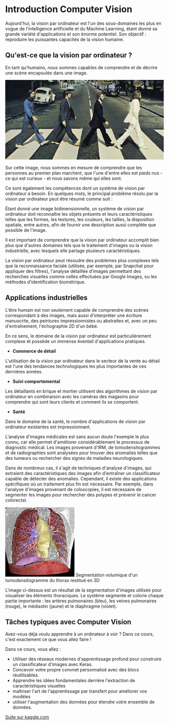 # Introduction Computer Vision

Aujourd'hui, la vision par ordinateur est l'un des sous-domaines les plus en vogue de l'intelligence artificielle et du Machine Learning, étant donné sa grande variété d'applications et son énorme potentiel. Son objectif : reproduire les puissantes capacités de la vision humaine.

## Qu'est-ce que la vision par ordinateur ?

En tant qu'humains, nous sommes capables de comprendre et de décrire une scène encapsulée dans une image. 

![Image](https://raw.githubusercontent.com/dariusbd/projetnn101/main/images/computerv1.jpg)

Sur cette image, nous sommes en mesure de comprendre que les personnes au premier plan marchent, que l'une d'entre elles est pieds nus - ce qui est curieux - et nous savons même qui elles sont.

Ce sont également les compétences dont un système de vision par ordinateur a besoin. En quelques mots, le principal problème résolu par la vision par ordinateur peut être résumé comme suit :

Étant donné une image bidimensionnelle, un système de vision par ordinateur doit reconnaître les objets présents et leurs caractéristiques telles que les formes, les textures, les couleurs, les tailles, la disposition spatiale, entre autres, afin de fournir une description aussi complète que possible de l'image.

Il est important de comprendre que la vision par ordinateur accomplit bien plus que d'autres domaines tels que le traitement d'images ou la vision industrielle, avec lesquels elle partage plusieurs caractéristiques.

La vision par ordinateur peut résoudre des problèmes plus complexes tels que la reconnaissance faciale (utilisée, par exemple, par Snapchat pour appliquer des filtres), l'analyse détaillée d'images permettant des recherches visuelles comme celles effectuées par Google Images, ou les méthodes d'identification biométrique.

## Applications industrielles

L'être humain est non seulement capable de comprendre des scènes correspondant à des images, mais aussi d'interpréter une écriture manuscrite, des peintures impressionnistes ou abstraites et, avec un peu d'entraînement, l'échographie 2D d'un bébé.

En ce sens, le domaine de la vision par ordinateur est particulièrement complexe et possède un immense éventail d'applications pratiques.

- **Commerce de détail**

L'utilisation de la vision par ordinateur dans le secteur de la vente au détail est l'une des tendances technologiques les plus importantes de ces dernières années.

- **Suivi comportemental**

Les détaillants en brique et mortier utilisent des algorithmes de vision par ordinateur en combinaison avec les caméras des magasins pour comprendre qui sont leurs clients et comment ils se comportent.

- **Santé**

Dans le domaine de la santé, le nombre d'applications de vision par ordinateur existantes est impressionnant.

L'analyse d'images médicales est sans aucun doute l'exemple le plus connu, car elle permet d'améliorer considérablement le processus de diagnostic médical. Les images provenant d'IRM, de tomodensitogrammes et de radiographies sont analysées pour trouver des anomalies telles que des tumeurs ou rechercher des signes de maladies neurologiques.

Dans de nombreux cas, il s'agit de techniques d'analyse d'images, qui extraient des caractéristiques des images afin d'entraîner un classificateur capable de détecter des anomalies. Cependant, il existe des applications spécifiques où un traitement plus fin est nécessaire. Par exemple, dans l'analyse d'images provenant de coloscopies, il est nécessaire de segmenter les images pour rechercher des polypes et prévenir le cancer colorectal.

![Image](https://raw.githubusercontent.com/dariusbd/projetnn101/main/images/computerv2.jpg)   Segmentation volumique d'un tomodensitogramme du thorax restitué en 3D


L'image ci-dessus est un résultat de la segmentation d'images utilisée pour visualiser les éléments thoraciques. Le système segmente et colorie chaque partie importante : les artères pulmonaires (bleu), les veines pulmonaires (rouge), le médiastin (jaune) et le diaphragme (violet).

## Tâches typiques avec Computer Vision

Avez-vous déjà voulu apprendre à un ordinateur à voir ? Dans ce cours, c'est exactement ce que vous allez faire !

Dans ce cours, vous allez :

- Utiliser des réseaux modernes d'apprentissage profond pour construire un classificateur d'images avec Keras.
- Concevoir votre propre convnet personnalisé avec des blocs réutilisables.
- Apprendre les idées fondamentales derrière l'extraction de caractéristiques visuelles
- maîtriser l'art de l'apprentissage par transfert pour améliorer vos modèles
- utiliser l'augmentation des données pour étendre votre ensemble de données.

[Suite sur kaggle.com](https://www.kaggle.com/learn/computer-vision)

